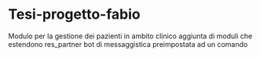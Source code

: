 # Tesi-progetto-fabio
Modulo per la gestione dei pazienti in ambito clinico
aggiunta di moduli che estendono res_partner
bot di messaggistica preimpostata ad un comando
